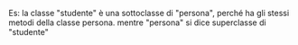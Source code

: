 Es: la classe "studente" è una sottoclasse di "persona", perché ha gli stessi metodi della classe persona. mentre "persona" si dice superclasse di "studente"

